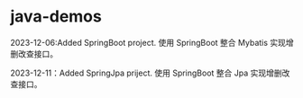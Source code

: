 # java-demos
2023-12-06:Added SpringBoot project.
使用 SpringBoot 整合 Mybatis 实现增删改查接口。

2023-12-11：Added SpringJpa priject.
使用 SpringBoot 整合 Jpa 实现增删改查接口。

